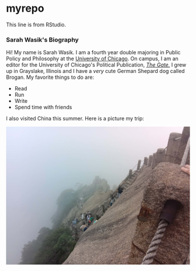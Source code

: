 # myrepo
This line is from RStudio. 
  ### Sarah Wasik's Biography
Hi! My name is Sarah Wasik. I am a fourth year double majoring in Public Policy and Philosophy at the [University of Chicago](https://www.uchicago.edu/). On campus, I am an editor for the University of Chicago's Political Publication, [*The Gate.*](http://uchicagogate.com/) I grew up in Grayslake, Illinois and I have a *very* cute German Shepard dog called Brogan. My favorite things to do are:
* Read
* Run 
* Write
* Spend time with friends 

I also visited China this summer. Here is a picture my trip: 

![Picture of China](https://github.com/SarahWasik/myrepo/blob/master/WeChat%20Image_20180724182426.jpg) 
